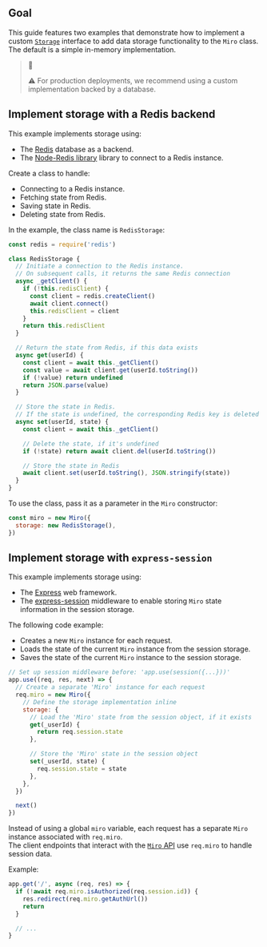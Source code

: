 ## Goal

This guide features two examples that demonstrate how to implement a custom [`Storage`](https://miroapp.github.io/api-clients/interfaces/index._internal_.Storage.html) interface to add data storage functionality to the `Miro` class. \
The default is a simple in-memory implementation.

> 🚧
>
> ⚠️ For production deployments, we recommend using a custom implementation backed by a database.

## Implement storage with a Redis backend

This example implements storage using:

- The [Redis](https://redis.io/) database as a backend.
- The [Node-Redis library](https://www.npmjs.com/package/redis) library to connect to a Redis instance.

Create a class to handle:

- Connecting to a Redis instance.
- Fetching state from Redis.
- Saving state in Redis.
- Deleting state from Redis.

In the example, the class name is `RedisStorage`:

```javascript
const redis = require('redis')

class RedisStorage {
  // Initiate a connection to the Redis instance.
  // On subsequent calls, it returns the same Redis connection
  async _getClient() {
    if (!this.redisClient) {
      const client = redis.createClient()
      await client.connect()
      this.redisClient = client
    }
    return this.redisClient
  }

  // Return the state from Redis, if this data exists
  async get(userId) {
    const client = await this._getClient()
    const value = await client.get(userId.toString())
    if (!value) return undefined
    return JSON.parse(value)
  }

  // Store the state in Redis.
  // If the state is undefined, the corresponding Redis key is deleted
  async set(userId, state) {
    const client = await this._getClient()

    // Delete the state, if it's undefined
    if (!state) return await client.del(userId.toString())

    // Store the state in Redis
    await client.set(userId.toString(), JSON.stringify(state))
  }
}
```

To use the class, pass it as a parameter in the `Miro` constructor:

```javascript
const miro = new Miro({
  storage: new RedisStorage(),
})
```

## Implement storage with `express-session`

This example implements storage using:

- The [Express](https://expressjs.com/) web framework.
- The [express-session](https://www.npmjs.com/package/express-session) middleware to enable storing `Miro` state information in the session storage.

The following code example:

- Creates a new `Miro` instance for each request.
- Loads the state of the current `Miro` instance from the session storage.
- Saves the state of the current `Miro` instance to the session storage.

```javascript
// Set up session middleware before: 'app.use(session({...}))'
app.use((req, res, next) => {
  // Create a separate 'Miro' instance for each request
  req.miro = new Miro({
    // Define the storage implementation inline
    storage: {
      // Load the 'Miro' state from the session object, if it exists
      get(_userId) {
        return req.session.state
      },

      // Store the 'Miro' state in the session object
      set(_userId, state) {
        req.session.state = state
      },
    },
  })

  next()
})
```

Instead of using a global `miro` variable, each request has a separate `Miro` instance associated with `req.miro`. \
The client endpoints that interact with the [`Miro` API](https://miroapp.github.io/api-clients/classes/index.Miro.html) use `req.miro` to handle session data.

Example:

```javascript
app.get('/', async (req, res) => {
  if (!await req.miro.isAuthorized(req.session.id)) {
    res.redirect(req.miro.getAuthUrl())
    return
  }

  // ...
}
```
